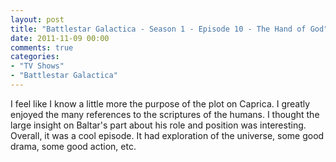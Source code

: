 ```yaml
---
layout: post
title: "Battlestar Galactica - Season 1 - Episode 10 - The Hand of God"
date: 2011-11-09 00:00
comments: true
categories:
- "TV Shows"
- "Battlestar Galactica"
---
```


I feel like I know a little more the purpose of the plot on
Caprica. I greatly enjoyed the many references to the scriptures
of the humans. I thought the large insight on Baltar's part about
his role and position was interesting. Overall, it was a cool
episode. It had exploration of the universe, some good drama,
some good action, etc.
